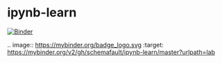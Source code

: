 # ipynb-learn

[![Binder](https://mybinder.org/badge_logo.svg)](https://mybinder.org/v2/gh/schemafault/ipynb-learn/master)

.. image:: https://mybinder.org/badge_logo.svg
 :target: https://mybinder.org/v2/gh/schemafault/ipynb-learn/master?urlpath=lab
